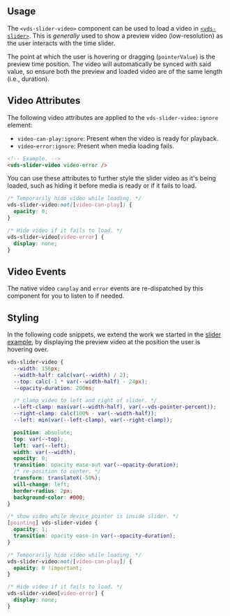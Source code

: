 ## Usage

The `<vds-slider-video>` component can be used to load a video in [`<vds-slider>`](../slider/index.md). This is _generally_ used to show a preview
video (low-resolution) as the user interacts with the time slider.

The point at which the user is hovering or dragging (`pointerValue`) is the preview time position.
The video will automatically be synced with said value, so ensure both the preview and loaded
video are of the same length (i.e., duration).

<slot name="usage" />

## Video Attributes

The following video attributes are applied to the `vds-slider-video:ignore` element:

- `video-can-play:ignore`: Present when the video is ready for playback.
- `video-error:ignore`: Present when media loading fails.

```html
<!-- Example. -->
<vds-slider-video video-error />
```

You can use these attributes to further style the slider video as it's being loaded, such as hiding
it before media is ready or if it fails to load.

```css
/* Temporarily hide video while loading. */
vds-slider-video:not([video-can-play]) {
  opacity: 0;
}

/* Hide video if it fails to load. */
vds-slider-video[video-error] {
  display: none;
}
```

## Video Events

The native video `canplay` and `error` events are re-dispatched by this component for you to
listen to if needed.

<slot name="video-events" />

## Styling

In the following code snippets, we extend the work we started in the [slider example](../slider/index.md#example),
by displaying the preview video at the position the user is hovering over.

<slot name="styling" />

```css copy
vds-slider-video {
  --width: 156px;
  --width-half: calc(var(--width) / 2);
  --top: calc(-1 * var(--width-half) - 24px);
  --opacity-duration: 200ms;

  /* clamp video to left and right of slider. */
  --left-clamp: max(var(--width-half), var(--vds-pointer-percent));
  --right-clamp: calc(100% - var(--width-half));
  --left: min(var(--left-clamp), var(--right-clamp));

  position: absolute;
  top: var(--top);
  left: var(--left);
  width: var(--width);
  opacity: 0;
  transition: opacity ease-out var(--opacity-duration);
  /* re-position to center. */
  transform: translateX(-50%);
  will-change: left;
  border-radius: 2px;
  background-color: #000;
}

/* show video while device pointer is inside slider. */
[pointing] vds-slider-video {
  opacity: 1;
  transition: opacity ease-in var(--opacity-duration);
}

/* Temporarily hide video while loading. */
vds-slider-video:not([video-can-play]) {
  opacity: 0 !important;
}

/* Hide video if it fails to load. */
vds-slider-video[video-error] {
  display: none;
}
```
